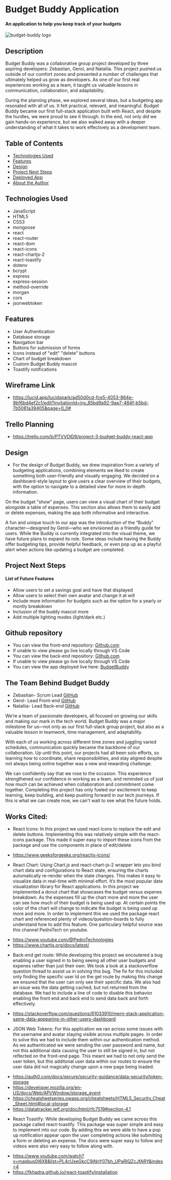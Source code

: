 # Budget Buddy Application

#### An application to help you keep track of your budgets
![budget-buddy logo](/logo/image.png)


## Description
Budget Buddy was a collaborative group project developed by three aspiring developers: Zebastian, Gerol, and Nataliia. This project pushed us outside of our comfort zones and presented a number of challenges that ultimately helped us grow as developers. As one of our first real experiences working as a team, it taught us valuable lessons in communication, collaboration, and adaptability.

During the planning phase, we explored several ideas, but a budgeting app resonated with all of us. It felt practical, relevant, and meaningful. Budget Buddy became our first full-stack application built with React, and despite the hurdles, we were proud to see it through. In the end, not only did we gain hands-on experience, but we also walked away with a deeper understanding of what it takes to work effectively as a development team. 

## Table of Contents
* [Technologies Used](#technologiesused)
* [Features](#features)
* [Design](#design)
* [Project Next Steps](#nextsteps)
* [Deployed App](#deployment)
* [About the Author](#Author)

## <a name="technologiesused"></a>Technologies Used 
* JavaScript
* HTML5
* CSS3
* mongoose 
* react 
* react-router
* react-dom
* react-icons
* react-chartjs-2
* react-toastify
* dotenv
* bcrypt
* express
* express-session
* method-override
* morgan 
* cors 
* jsonwebtoken



## Features
* User Authentication
* Database storage
* Navigation bar 
* Buttons for submission of forms
* Icons instead of "edit" "delete" buttons
* Chart of budget breakdown
* Custom Budget Buddy mascot 
* Toastify notifications 


## Wireframe Link
* https://lucid.app/lucidspark/ad50d0cd-fce5-4053-864e-9bf6bd4ef2c1/edit?invitationId=inv_85bd9a92-9ae7-484f-b5bd-7b5081a39405&page=0_0#
## Trello Planning
* https://trello.com/b/PTVVOlD9/project-3-budget-buddy-react-app

## <a name="design"></a>Design
* For the design of Budget Buddy, we drew inspiration from a variety of budgeting applications, combining elements we liked to create something both user-friendly and visually engaging. We decided on a dashboard-style layout to give users a clear overview of their budgets, with the option to navigate to a detailed view for more in-depth information.

On the budget "show" page, users can view a visual chart of their budget alongside a table of expenses. This section also allows them to easily add or delete expenses, making the app both informative and interactive.

A fun and unique touch to our app was the introduction of the “Buddy” character—designed by Gerol—who we envisioned as a friendly guide for users. While the Buddy is currently integrated into the visual theme, we have future plans to expand its role. Some ideas include having the Buddy offer budgeting tips, provide helpful feedback, or even pop up as a playful alert when actions like updating a budget are completed.


## <a name="nextsteps"></a>Project Next Steps
#### List of Future Features
* Allow users to set a savings goal and have that displayed
* Allow users to select their own avatar and change it at will 
* Include more information for budgets such as the option for a yearly or montly breakdown
* Inclusion of the buddy mascot more 
* Add multiple lighting modes (light/dark etc.)


## Github repository
* You can view the front-end repository:
[Github.com](https://github.com/gerol-r/budget-buddy-front-end)
* If unable to view please go live locally through VS Code
* You can view the back-end repository: 
[Github.com](https://github.com/gerol-r/budget-buddy-backend-2)
* If unable to view please go live locally through VS Code
* You can view the app deployed live here:
[BudgetBuddy](https://the-budget-buddy-app.netlify.app/)

## <a name="Zebastian Rodriguez"></a>The Team Behind Budget Buddy
* Zebastian- Scrum Lead [GitHub](https://github.com/Zebyrod)
* Gerol- Lead Front-end [GitHub](https://github.com/gerol-r)
* Nataliia- Lead Back-end [GitHub](https://github.com/nhalko09)

We’re a team of passionate developers, all focused on growing our skills and making our mark in the tech world. Budget Buddy was a major milestone for us—not only as our first full-stack group project, but also as a valuable lesson in teamwork, time management, and adaptability.

With each of us working across different time zones and juggling varied schedules, communication quickly became the backbone of our collaboration. Up until this point, our projects had all been solo efforts, so learning how to coordinate, share responsibilities, and stay aligned despite not always being online together was a new and rewarding challenge.

We can confidently say that we rose to the occasion. This experience strengthened our confidence in working as a team, and reminded us of just how much can be achieved when collaboration and commitment come together. Completing this project has only fueled our excitement to keep learning, keep building, and keep pushing forward in our tech journeys. If this is what we can create now, we can't wait to see what the future holds.



    
## Works Cited:
* React Icons: 
In this project we used react icons to replace the edit and delete buttons. Implementing this was relatively simple with the react-icons package. This made it super easy to import these icons from the package and use the components in place of edit/delete
- https://www.geeksforgeeks.org/reactjs-icons/
* React Chart: 
Using Chart.js and react-chart-js-2 wrapper lets you bind chart data and configurations to React state, ensuring the charts automatically re-render when the state changes. This makes it easy to visualize data in real-time with minimal effort. It’s the most popular data visualization library for React applications. In this project we implemented a donut chart that showcases the budget versus expenes breakdown. As the expenses fill up the chart more and more the user can see how much of their budget is being used up. At certain points the color of the chart will change to indicate the budget is being used up more and more. In order to implement this we used the package react chart and referenced plenty of videos/question-boards to fully understand how to add this feature. One particulary helpful source was this channel PedroTech on youtube.
- https://www.youtube.com/@PedroTechnologies
- https://www.chartjs.org/docs/latest/
* Back-end get route: 
While developing this project we encoutered a bug enabling a user signed in to being seeing all other user budgets and expenes rather than just their own. We took a look at a stackoverflow question thread to assist us in solving this bug. The fix for this included only finding the specific user Id on the get route by making this change we ensured that the user can only see their specific data. We also had an issue was the data getting cached, but not returned from the database. We had to include a line of code to disable this behavior enabling the front end and back end to send data back and forth effectively.
- https://stackoverflow.com/questions/61033910/mern-stack-application-same-data-appearing-in-other-users-dashboard
* JSON Web Tokens: 
For this application we ran across some issues with the username and avatar staying visible across multiple pages. In order to solve this we had to include them within our authentication method. As we authenticated we were sending the user password and name, but not this additional data causing the user to still be signed in, but not reflected on the front-end page. This meant we had to not only send the user token, but this additonal user data within our routes to ensure the user data did not magically change upon a new page being loaded. 
- https://auth0.com/docs/secure/security-guidance/data-security/token-storage
- https://developer.mozilla.org/en-US/docs/Web/API/Window/storage_event
- https://cheatsheetseries.owasp.org/cheatsheets/HTML5_Security_Cheat_Sheet.html#local-storage
- https://datatracker.ietf.org/doc/html/rfc7519#section-4.1
* React Toastify:
While developing Budget Buddy we came across this package called react-toastify. This package was super simple and easy to implement into our code. By adding this we were able to have a pop up notification appear upon the user completing actions like submitting a form or deleting an expense. The docs were super easy to follow and videos were also very easy to follow along with. 
- https://www.youtube.com/watch?v=mapbus0I6X8&list=PL4cUxeGkcC9iNnY07bh_UPaRIQZcJfARY&index=4
- https://fkhadra.github.io/react-toastify/installation

